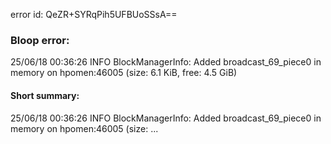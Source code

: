 error id: QeZR+SYRqPih5UFBUoSSsA==
### Bloop error:

25/06/18 00:36:26 INFO BlockManagerInfo: Added broadcast_69_piece0 in memory on hpomen:46005 (size: 6.1 KiB, free: 4.5 GiB)
#### Short summary: 

25/06/18 00:36:26 INFO BlockManagerInfo: Added broadcast_69_piece0 in memory on hpomen:46005 (size: ...